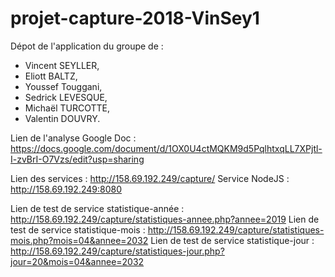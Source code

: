 # projet-capture-2018-VinSey1
Dépot de l'application du groupe de :
- Vincent SEYLLER,
- Eliott BALTZ,
- Youssef Touggani,
- Sedrick LEVESQUE,
- Michaël TURCOTTE,
- Valentin DOUVRY.

Lien de l'analyse Google Doc : https://docs.google.com/document/d/1OX0U4ctMQKM9d5PqlhtxqLL7XPjtl-I-zvBrI-O7Vzs/edit?usp=sharing

Lien des services : http://158.69.192.249/capture/
Service NodeJS : http://158.69.192.249:8080

Lien de test de service statistique-année : http://158.69.192.249/capture/statistiques-annee.php?annee=2019
Lien de test de service statistique-mois : http://158.69.192.249/capture/statistiques-mois.php?mois=04&annee=2032
Lien de test de service statistique-jour : http://158.69.192.249/capture/statistiques-jour.php?jour=20&mois=04&annee=2032
